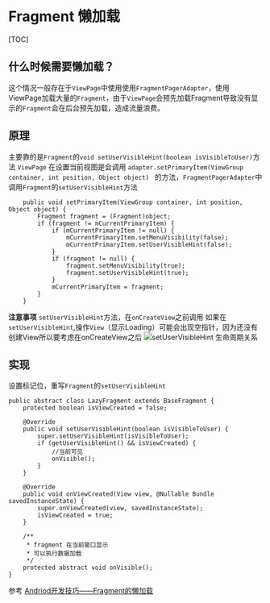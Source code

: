 # Fragment 懒加载

[TOC]

## 什么时候需要懒加载？
这个情况一般存在于`ViewPage`中使用使用`FragmentPagerAdapter`，使用ViewPage加载大量的`Fragment`，由于`ViewPage`会预先加载Fragment导致没有显示的`Fragment`会在后台预先加载，造成流量浪费。
## 原理
主要靠的是`Fragment`的`void setUserVisibleHint(boolean isVisibleToUser)`方法
`ViewPage` 在设置当前视图是会调用 `adapter.setPrimaryItem(ViewGroup container, int position, Object object) ` 的方法，`FragmentPagerAdapter`中调用`Fragment`的`setUserVisibleHint`方法

``` @Override
    public void setPrimaryItem(ViewGroup container, int position, Object object) {
        Fragment fragment = (Fragment)object;
        if (fragment != mCurrentPrimaryItem) {
            if (mCurrentPrimaryItem != null) {
                mCurrentPrimaryItem.setMenuVisibility(false);
                mCurrentPrimaryItem.setUserVisibleHint(false);
            }
            if (fragment != null) {
                fragment.setMenuVisibility(true);
                fragment.setUserVisibleHint(true);
            }
            mCurrentPrimaryItem = fragment;
        }
    }
```

**注意事项**
`setUserVisibleHint`方法，在`onCreateView`之前调用
如果在`setUserVisibleHint`,操作`View`（显示Loading）可能会出现空指针，因为还没有创建View所以要考虑在onCreateView之后
![setUserVisibleHint 生命周期关系](http://ww4.sinaimg.cn/large/65e4f1e6jw1fabkfu02joj20gk0fe79l.jpg)


## 实现
设置标记位，重写`Fragment`的`setUserVisibleHint`

```
public abstract class LazyFragment extends BaseFragment {
    protected boolean isViewCreated = false;

    @Override
    public void setUserVisibleHint(boolean isVisibleToUser) {
        super.setUserVisibleHint(isVisibleToUser);
        if (getUserVisibleHint() && isViewCreated) {
            //当前可见
            onVisible();
        }
    }

    @Override
    public void onViewCreated(View view, @Nullable Bundle savedInstanceState) {
        super.onViewCreated(view, savedInstanceState);
        isViewCreated = true;
    }

    /**
     * fragment 在当前窗口显示
     * 可以执行数据加载
     */
    protected abstract void onVisible();
}
```

参考
[Andriod开发技巧——Fragment的懒加载](http://blog.csdn.net/maosidiaoxian/article/details/38300627)




